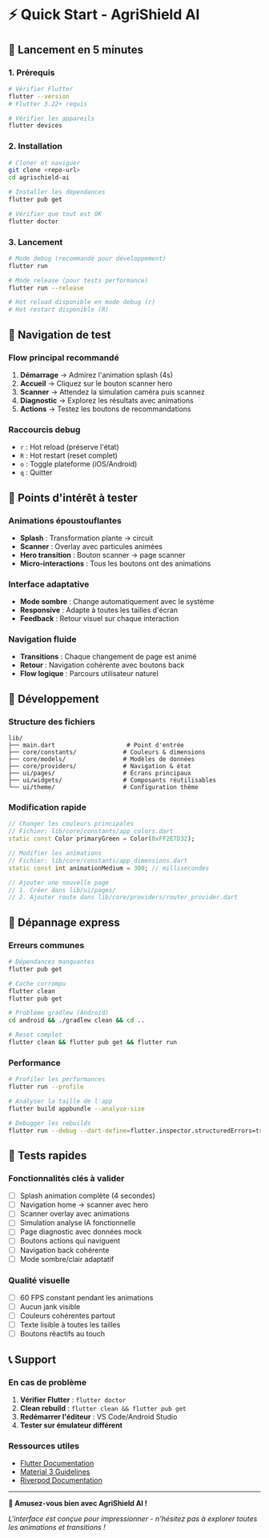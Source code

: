 # ⚡ Quick Start - AgriShield AI

## 🚀 Lancement en 5 minutes

### 1. Prérequis
```bash
# Vérifier Flutter
flutter --version
# Flutter 3.22+ requis

# Vérifier les appareils
flutter devices
```

### 2. Installation
```bash
# Cloner et naviguer
git clone <repo-url>
cd agrischield-ai

# Installer les dépendances
flutter pub get

# Vérifier que tout est OK
flutter doctor
```

### 3. Lancement
```bash
# Mode debug (recommandé pour développement)
flutter run

# Mode release (pour tests performance)
flutter run --release

# Hot reload disponible en mode debug (r)
# Hot restart disponible (R)
```

## 📱 Navigation de test

### Flow principal recommandé
1. **Démarrage** → Admirez l'animation splash (4s)
2. **Accueil** → Cliquez sur le bouton scanner hero
3. **Scanner** → Attendez la simulation caméra puis scannez
4. **Diagnostic** → Explorez les résultats avec animations
5. **Actions** → Testez les boutons de recommandations

### Raccourcis debug
- `r` : Hot reload (préserve l'état)
- `R` : Hot restart (reset complet)
- `o` : Toggle plateforme (iOS/Android)
- `q` : Quitter

## 🎨 Points d'intérêt à tester

### Animations époustouflantes
- **Splash** : Transformation plante → circuit
- **Scanner** : Overlay avec particules animées
- **Hero transition** : Bouton scanner → page scanner
- **Micro-interactions** : Tous les boutons ont des animations

### Interface adaptative
- **Mode sombre** : Change automatiquement avec le système
- **Responsive** : Adapte à toutes les tailles d'écran
- **Feedback** : Retour visuel sur chaque interaction

### Navigation fluide
- **Transitions** : Chaque changement de page est animé
- **Retour** : Navigation cohérente avec boutons back
- **Flow logique** : Parcours utilisateur naturel

## 🔧 Développement

### Structure des fichiers
```
lib/
├── main.dart                    # Point d'entrée
├── core/constants/             # Couleurs & dimensions
├── core/models/                # Modèles de données
├── core/providers/             # Navigation & état
├── ui/pages/                   # Écrans principaux
├── ui/widgets/                 # Composants réutilisables
└── ui/theme/                   # Configuration thème
```

### Modification rapide
```dart
// Changer les couleurs principales
// Fichier: lib/core/constants/app_colors.dart
static const Color primaryGreen = Color(0xFF2E7D32);

// Modifier les animations
// Fichier: lib/core/constants/app_dimensions.dart
static const int animationMedium = 300; // millisecondes

// Ajouter une nouvelle page
// 1. Créer dans lib/ui/pages/
// 2. Ajouter route dans lib/core/providers/router_provider.dart
```

## 🐛 Dépannage express

### Erreurs communes
```bash
# Dépendances manquantes
flutter pub get

# Cache corrompu
flutter clean
flutter pub get

# Problème gradlew (Android)
cd android && ./gradlew clean && cd ..

# Reset complet
flutter clean && flutter pub get && flutter run
```

### Performance
```bash
# Profiler les performances
flutter run --profile

# Analyser la taille de l'app
flutter build appbundle --analyze-size

# Debugger les rebuilds
flutter run --debug --dart-define=flutter.inspector.structuredErrors=true
```

## 🎯 Tests rapides

### Fonctionnalités clés à valider
- [ ] Splash animation complète (4 secondes)
- [ ] Navigation home → scanner avec hero
- [ ] Scanner overlay avec animations
- [ ] Simulation analyse IA fonctionnelle
- [ ] Page diagnostic avec données mock
- [ ] Boutons actions qui naviguent
- [ ] Navigation back cohérente
- [ ] Mode sombre/clair adaptatif

### Qualité visuelle
- [ ] 60 FPS constant pendant les animations
- [ ] Aucun jank visible
- [ ] Couleurs cohérentes partout
- [ ] Texte lisible à toutes les tailles
- [ ] Boutons réactifs au touch

## 📞 Support

### En cas de problème
1. **Vérifier Flutter** : `flutter doctor`
2. **Clean rebuild** : `flutter clean && flutter pub get`
3. **Redémarrer l'éditeur** : VS Code/Android Studio
4. **Tester sur émulateur différent**

### Ressources utiles
- [Flutter Documentation](https://flutter.dev/docs)
- [Material 3 Guidelines](https://m3.material.io/)
- [Riverpod Documentation](https://riverpod.dev/)

---

**🎉 Amusez-vous bien avec AgriShield AI !**

*L'interface est conçue pour impressionner - n'hésitez pas à explorer toutes les animations et transitions !*

